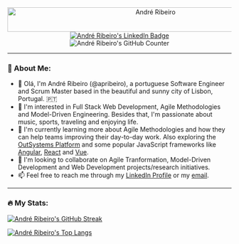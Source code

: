 <div id="welcome" align="center">
	<img src="https://readme-typing-svg.herokuapp.com?font=Kaushan+Script&size=40&duration=3500&color=FFA500&background=FFFFFF00&center=true&vCenter=true&width=650&height=55&lines=👋+Olá!+Welcome,+André+here!" alt="André Ribeiro" width="650" height="55">
</div>

<div id="badges" align="center">
  <a href="https://pt.linkedin.com/in/andr%C3%A9-ribeiro-kr36">
    <img src="https://img.shields.io/badge/LinkedIn-blue?style=for-the-badge&logo=linkedin&logoColor=white" alt="André Ribeiro's LinkedIn Badge"/>
  </a>
</div>

<div id="counter" align="center">
  <img src="https://komarev.com/ghpvc/?username=your-github-apribeiro&style=flat-square&color=orange" alt="André Ribeiro's GitHub Counter"/>
</div>

---

### :memo: About Me:

- 🤙 Olá, I'm André Ribeiro (@apribeiro), a portuguese Software Engineer and Scrum Master based in the beautiful and sunny city of Lisbon, Portugal. :portugal:
- 👀 I'm interested in Full Stack Web Development, Agile Methodologies and Model-Driven Engineering. Besides that, I'm passionate about music, sports, traveling and enjoying life.
- 🌱 I'm currently learning more about Agile Methodologies and how they can help teams improving their day-to-day work. Also exploring the [OutSystems Platform](https://www.outsystems.com/) and some popular JavaScript frameworks like [Angular](https://angular.io/), [React](https://reactjs.org/) and [Vue](https://vuejs.org/).
- 💞️ I'm looking to collaborate on Agile Tranformation, Model-Driven Development and Web Development projects/research initiatives.
- 📫 Feel free to reach me through my [LinkedIn Profile](https://www.linkedin.com/in/andré-ribeiro-kr36) or my [email](mailto:andre.ribeiro88@outlook.pt).

---

### :fire: My Stats:

[![André Ribeiro's GitHub Streak](http://github-readme-streak-stats.herokuapp.com?user=apribeiro&theme=dark)](https://git.io/streak-stats)

[![André Ribeiro's Top Langs](https://github-readme-stats.vercel.app/api/top-langs/?username=apribeiro&layout=compact&theme=dark)](https://github.com/anuraghazra/github-readme-stats)

<!---
apribeiro/apribeiro is a ✨ special ✨ repository because its `README.md` (this file) appears on your GitHub profile.
You can click the Preview link to take a look at your changes.
--->
